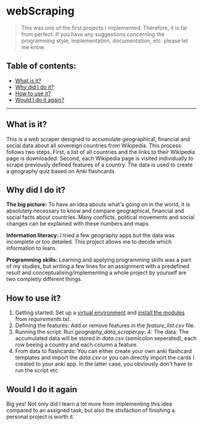 # webScraping
> This was one of the first projects I implemented. Therefore, it is far from perfect. 
> If you have any suggestions concerning the programming style, implementation, documentation, etc. please let me know.

## Table of contents:
- [What is it?](#what-is-it)
- [Why did I do it?](#why-did-i-do-it)
- [How to use it?](#how-to-use-it)
- [Would I do it again?](#would-i-do-it-again)

---

## What is it?
This is a web scraper designed to accumulate geographical, financial and social data about all sovereign countries from Wikipedia. This process follows two steps. First, a list of all countries and the links to their Wikipedia page is downloaded. Second, each Wikipedia page is visited individually to scrape previously defined features of a country. The data is used to create a geography quiz based on Anki flashcards.


## Why did I do it?
**The big picture:** To have an idea abouts what's going on in the world, it is absolutely necessary to know and compare geographical, financial and social facts about countries. Many conflicts, political movements and social changes can be explained with these numbers and maps.

**Information literacy:** I tried a few geography apps but the data was incomplete or too detailed. This project allows me to decide which information to learn.

**Programming skills:** Learning and applying programming skills was a part of my studies, but writing a few lines for an assignment with a predefined result and conceptualising/implementing a whole project by yourself are two completly different things.


## How to use it?
1. Getting started: Set up a [virtual environment](https://docs.python.org/3/library/venv.html) and [install the modules](https://pip.pypa.io/en/stable/user_guide/) from *requirements.txt*.
3. Defining the features: Add or remove features in the *feature_list.csv* file.
5. Running the script: Run *geography_data_scraper.py*.
4: The data: The accumulated data will be stored in *data.csv* (semicolon seperated), each row beeing a country and each column a feature.
5. From data to flashcards: You can either create your own anki flashcard templates and import the *data.csv* or you can directly import the cards I created to your anki app. In the latter case, you obviously don't have to run the script etc.

## Would I do it again
Big yes! Not only did I learn a lot more from implementing this idea compared to an assigned task, but also the stisfaction of finishing a personal project is worth it.
